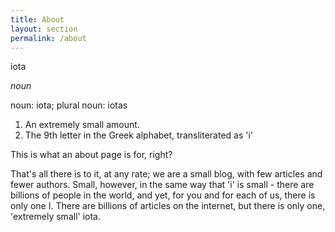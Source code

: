 ```yaml
---
title: About
layout: section
permalink: /about
---
```

iota

*noun*

noun: iota; plural noun: iotas

1. An extremely small amount.
2. The 9th letter in the Greek alphabet, transliterated as 'i'



This is what an about page is for, right?

That's all there is to it, at any rate; we are a small blog, with few articles and fewer authors. Small, however, in the same way that 'i' is small - there are billions of people in the world, and yet, for you and for each of us, there is only one I. There are billions of articles on the internet, but there is only one, 'extremely small' iota.
